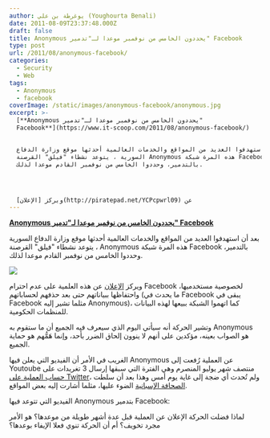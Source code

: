```yaml
---
author: يوغرطة بن علي (Youghourta Benali)
date: 2011-08-09T23:37:48.000Z
draft: false
title: Anonymous يحددون الخامس من نوفمبر موعدا لـ"تدمير" Facebook
type: post
url: /2011/08/anonymous-facebook/
categories:
  - Security
  - Web
tags:
  - Anonymous
  - facebook
coverImage: /static/images/anonymous-facebook/anonymous.jpg
excerpt: >-
  [**Anonymous يحددون الخامس من نوفمبر موعدا لـ"تدمير"
  Facebook**](https://www.it-scoop.com/2011/08/anonymous-facebook/)


  بعد أن استهدفوا العديد من المواقع والخدمات العالمية أحدثها موقع وزارة الدفاع
  السورية ، يتوعد نشطاء "فيلق" القرصنة Anonymous هذه المرة شبكة Facebook
  بالتدمير، وحددوا الخامس من نوفمبر القادم موعدا لذلك.




  ويركز [الإعلان](http://piratepad.net/YCPcpwrl09) عن
---
```

[**Anonymous يحددون الخامس من نوفمبر موعدا لـ"تدمير" Facebook**](https://www.it-scoop.com/2011/08/anonymous-facebook/)

بعد أن استهدفوا العديد من المواقع والخدمات العالمية أحدثها موقع وزارة الدفاع السورية ، يتوعد نشطاء "فيلق" القرصنة Anonymous هذه المرة شبكة Facebook بالتدمير، وحددوا الخامس من نوفمبر القادم موعدا لذلك.

![](/static/images/anonymous-facebook/anonymous.jpg)[](https://www.it-scoop.com/2011/08/anonymous-facebook/)

ويركز [الإعلان](http://piratepad.net/YCPcpwrl09) عن هذه العلمية على عدم احترام Facebook لخصوصية مستخدميها، واحتفاظها ببياناتهم حتى بعد حذفهم لحساباتهم (ما يحدث في Facebook يبقى في Facebook مثلما تشير إليه Anonymous)، كما اتهموا الشبكة ببيعها لهذه البيانات للمنظمات الحكومية.

وتشير الحركة أنه سيأتي اليوم الذي سيعرف فيه الجميع أن ما ستقوم به Anonymous هو الصواب بعينه، مؤكدين على أنهم لا ينوون إلحاق الضرر بأحد، وإنما هَمُّهم هو حماية الجميع.

الغريب في الأمر أن الفيديو التي يعلن فيها Anonymous عن العملية رُفعت إلى Youtoube منتصف شهر يوليو المنصرم وهي الفترة التي سبقها إرسال 3 تغريدات على [حساب العملية على Twitter](https://twitter.com/#%21/OpFacebook)، ولم تُحدث أي ضجة إلى غاية يوم أمس وهذا بعد أن سلطت [الصحافة الإسبانية](http://www.20minutos.es/noticia/1129645/0/anonymous/ataque/facebook/) الضوء عليها، مثلما أشارت إليه بعض المواقع.

الفيديو التي تتوعد فيها Anonymous بتدمير Facebook:

لماذا فضلت الحركة الإعلان عن العملية قبل عدة أشهر طويلة من موعدها؟ هو الأمر مجرد تخويف؟ أم أن الحركة تنوي فعلا الإيفاء بوعدها؟
